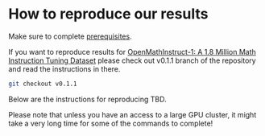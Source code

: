 # How to reproduce our results

Make sure to complete [prerequisites](/docs/prerequisites.md).

If you want to reproduce results for [OpenMathInstruct-1: A 1.8 Million Math Instruction Tuning Dataset](https://arxiv.org/abs/2402.10176)
please check out v0.1.1 branch of the repository and read the instructions in there.

```bash
git checkout v0.1.1
```

Below are the instructions for reproducing TBD.

Please note that unless you have an access to a large GPU cluster, it might take a very long time
for some of the commands to complete!
